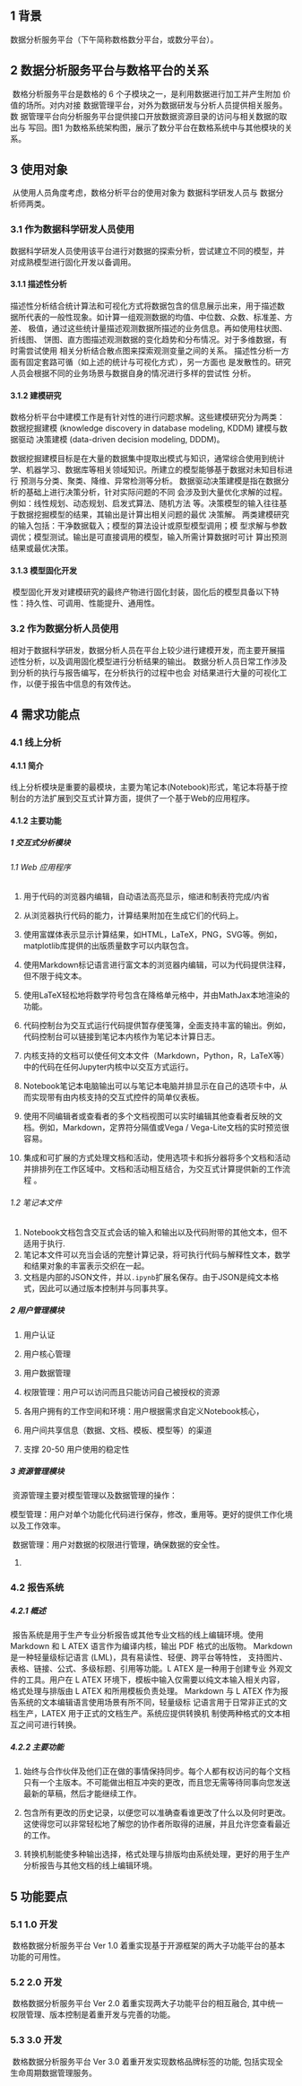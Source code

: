 ## 1 背景

数据分析服务平台（下午简称数格数分平台，或数分平台）。



## 2 数据分析服务平台与数格平台的关系

​	数格分析服务平台是数格的 6 个子模块之一，是利用数据进行加工并产生附加 价值的场所。对内对接 数据管理平台，对外为数据研发与分析人员提供相关服务。数 据管理平台向分析服务平台提供接口开放数据资源目录的访问与相关数据的取出与 写回。图1 为数格系统架构图，展示了数分平台在数格系统中与其他模块的关系。



## 3 使用对象

​	从使用人员角度考虑，数格分析平台的使用对象为 数据科学研发人员与 数据分 析师两类。

### 3.1 作为数据科学研发人员使用

​	数据科学研发人员使用该平台进行对数据的探索分析，尝试建立不同的模型，并 对成熟模型进行固化开发以备调用。

#### 3.1.1 描述性分析

​	描述性分析结合统计算法和可视化方式将数据包含的信息展示出来，用于描述数 据所代表的一般性现象。如计算一组观测数据的均值、中位数、众数、标准差、方差、 极值，通过这些统计量描述观测数据所描述的业务信息。再如使用柱状图、折线图、 饼图、直方图描述观测数据的变化趋势和分布情况。对于多维数据，有时需尝试使用 相关分析结合散点图来探索观测变量之间的关系。 描述性分析一方面有固定套路可循（如上述的统计与可视化方式），另一方面也 是发散性的。研究人员会根据不同的业务场景与数据自身的情况进行多样的尝试性 分析。

#### 3.1.2 建模研究

​	数格分析平台中建模工作是有针对性的进行问题求解。这些建模研究分为两类： 数据挖掘建模 (knowledge discovery in database modeling, KDDM) 建模与数据驱动 决策建模 (data-driven decision modeling, DDDM)。

​	数据挖掘建模目标是在大量的数据集中提取出模式与知识，通常综合使用到统计 学、机器学习、数据库等相关领域知识。所建立的模型能够基于数据对未知目标进行 预测与分类、聚类、降维、异常检测等分析。 数据驱动决策建模是指在数据分析的基础上进行决策分析，针对实际问题的不同 会涉及到大量优化求解的过程。例如：线性规划、动态规划、启发式算法、随机方法 等。决策模型的输入往往基于数据挖掘模型的结果，其输出是计算出相关问题的最优 决策解。 两类建模研究的输入包括：干净数据载入；模型的算法设计或原型模型调用；模 型求解与参数调优；模型测试。输出是可直接调用的模型，输入所需计算数据时可计 算出预测结果或最优决策。

#### 3.1.3 模型固化开发

​	模型固化开发对建模研究的最终产物进行固化封装，固化后的模型具备以下特 性：持久性、可调用、性能提升、通用性。

### 3.2 作为数据分析人员使用

​	相对于数据科学研发，数据分析人员在平台上较少进行建模开发，而主要开展描 述性分析，以及调用固化模型进行分析结果的输出。 数据分析人员日常工作涉及到分析的执行与报告编写，在分析执行的过程中也会 对结果进行大量的可视化工作，以便于报告中信息的有效传达。



## 4 需求功能点



### 4.1 线上分析

#### 4.1.1 简介

​	线上分析模块是重要的最模块，主要为笔记本(Notebook)形式，笔记本将基于控制台的方法扩展到交互式计算方面，提供了一个基于Web的应用程序。



#### 4.1.2 主要功能

##### 1 交互式分析模块

###### 1.1 Web 应用程序

  1. 用于代码的浏览器内编辑，自动语法高亮显示，缩进和制表符完成/内省

  2. 从浏览器执行代码的能力，计算结果附加在生成它们的代码上。

  3. 使用富媒体表示显示计算结果，如HTML，LaTeX，PNG，SVG等。例如，matplotlib库提供的出版质量数字可以内联包含。

  4. 使用Markdown标记语言进行富文本的浏览器内编辑，可以为代码提供注释，但不限于纯文本。

  5. 使用LaTeX轻松地将数学符号包含在降格单元格中，并由MathJax本地渲染的功能。

  6. 代码控制台为交互式运行代码提供暂存便笺簿，全面支持丰富的输出。例如，代码控制台可以链接到笔记本内核作为笔记本计算日志。

  7. 内核支持的文档可以使任何文本文件（Markdown，Python，R，LaTeX等）中的代码在任何Jupyter内核中以交互方式运行。

  8. Notebook笔记本电脑输出可以与笔记本电脑并排显示在自己的选项卡中，从而实现带有由内核支持的交互式控件的简单仪表板。

  9. 使用不同编辑者或查看者的多个文档视图可以实时编辑其他查看者反映的文档。例如，Markdown，定界符分隔值或Vega / Vega-Lite文档的实时预览很容易。

  10. 集成和可扩展的方式处理文档和活动，使用选项卡和拆分器将多个文档和活动并排排列在工作区域中。文档和活动相互结合，为交互式计算提供新的工作流程 。

      

###### 1.2 笔记本文件

1. Notebook文档包含交互式会话的输入和输出以及代码附带的其他文本，但不适用于执行.
2. 笔记本文件可以充当会话的完整计算记录，将可执行代码与解释性文本，数学和结果对象的丰富表示交织在一起。 
3. 文档是内部的JSON文件，并以`.ipynb`扩展名保存。由于JSON是纯文本格式，因此可以通过版本控制并与同事共享。 

##### 2 用户管理模块

1. 用户认证

2. 用户核心管理

3. 用户数据管理

   

1. 权限管理：用户可以访问而且只能访问自己被授权的资源

 2. 各用户拥有的工作空间和环境：用户根据需求自定义Notebook核心，
 3. 用户间共享信息（数据、文档、模板、模型等）的渠道 
 4. 支撑 20-50 用户使用的稳定性

##### 3 资源管理模块

​	资源管理主要对模型管理以及数据管理的操作：

​	模型管理：用户对单个功能化代码进行保存，修改，重用等。更好的提供工作化境以及工作效率。

​	数据管理：用户对数据的权限进行管理，确保数据的安全性。

1. 

### 4.2 报告系统

##### 4.2.1 概述

​	报告系统是用于生产专业分析报告或其他专业文档的线上编辑环境。使用 Markdown 和 L ATEX 语言作为编译内核，输出 PDF 格式的出版物。 Markdown 是一种轻量级标记语言 (LML)，具有易读性、轻便、跨平台等特性， 支持图片、表格、链接、公式、多级标题、引用等功能。L ATEX 是一种用于创建专业 外观文件的工具。用户在 L ATEX 环境下，模板中输入仅需要以纯文本输入相关内容， 格式处理与排版由 L ATEX 和所用模板负责处理。 Markdown 与 L ATEX 作为报告系统的文本编辑语言使用场景有所不同，轻量级标 记语言用于日常非正式的文档生产，LATEX 用于正式的文档生产。系统应提供转换机 制使两种格式的文本相互之间可进行转换。 

##### 4.2.2 主要功能

1. 始终与合作伙伴及他们正在做的事情保持同步。每个人都有权访问的每个文档只有一个主版本。不可能做出相互冲突的更改，而且您无需等待同事向您发送最新的草稿，然后才能继续工作。 

2. 包含所有更改的历史记录，以便您可以准确查看谁更改了什么以及何时更改。这使得您可以非常轻松地了解您的协作者所取得的进展，并且允许您查看最近的工作。 

3. 转换机制能使多种输出选择，格式处理与排版均由系统处理，更好的用于生产分析报告与其他文档的线上编辑环境。

   

## 5 功能要点

### 5.1 	1.0 开发

​	数格数据分析服务平台 Ver 1.0 着重实现基于开源框架的两大子功能平台的基本 功能的可用性。

### 5.2 2.0 开发 

​	数格数据分析服务平台 Ver 2.0 着重实现两大子功能平台的相互融合, 其中统一 权限管理、版本控制是着重开发与完善的功能。

### 5.3 3.0 开发 

​	数格数据分析服务平台 Ver 3.0 着重开发实现数格品牌标签的功能, 包括实现全 生命周期数据管理服务。